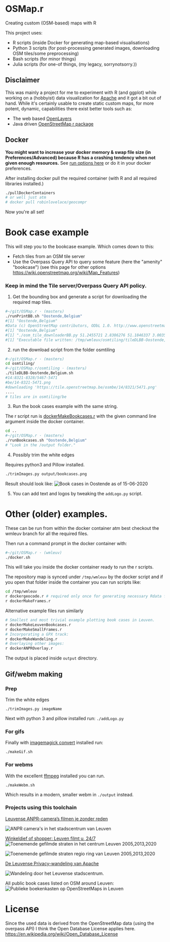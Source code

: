 # OSMap.r

Creating custom (OSM-based) maps with R

This project uses:

- R scripts (inside Docker for generating map-based visualisations)
- Python 3 scripts (for post-processing generated images, downloading OSM tiles/some preprocessing)
- Bash scripts (for minor things)
- Julia scripts (for one-of things, (my legacy, sorrynotsorry.))


## Disclaimer

This was mainly a project for me to experiment with R (and ggplot) while working on a (hobbyist) data visualization for [Apache](apache.be) and it got a bit out of hand. While it's certainly usable to create static custom maps, for more potent, dynamic, capabilities there exist better tools such as:

- The web based [OpenLayers](https://openlayers.org/en/latest/examples/)
- Java driven [OpenStreetMap r package](https://cran.r-project.org/web/packages/OpenStreetMap/index.html)

## Docker

**You might want to increase your docker memory & swap file size (in Preferences/Advanced) because R has a crashing tendency when not given enough resources.**
See [run options here](https://docs.docker.com/config/containers/resource_constraints/#--memory-swap-details) or do it in your docker preferences.


After installing docker pull the required container (with R and all required libraries installed.)
```bash
./pullDockerContainers
# or well just atm
# docker pull robinlovelace/geocompr 
```
Now you're all set!

# Book case example

This will step you to the bookcase example. Which comes down to this:
- Fetch tiles from an OSM tile server
- Use the Overpass Query API to query some feature (here the "amenity" "bookcase") (see this page for other options  https://wiki.openstreetmap.org/wiki/Map_Features)

### Keep in mind the Tile server/Overpass Query API policy.

1) Get the bounding box and generate a script for downloading the required map tiles.  
```bash
#~/git/OSMap.r · (master±)
./runPrintBB.sh "Oostende,Belgium"
#[1] "Oostende,Belgium"
#Data (c) OpenStreetMap contributors, ODbL 1.0. http://www.openstreetmap.org/copyright
#[1] "Oostende,Belgium"
#[1] "./osm_tile_downloaderBB.py 51.2455721 2.8386276 51.1846337 3.0035408"
#[1] "Executable file written: /tmp/wmleuv/osmtiling/tileDLBB-Oostende,Belgium.sh"
```
2) run the download script from the folder osmtiling
```bash
#~/git/OSMap.r · (master±)
cd osmtiling/
#~/git/OSMap.r/osmtiling · (master±)
./tileDLBB-Oostende,Belgium.sh
#14:8321-8328/5467-5471
#be/14-8321-5471.png
#downloading 'https://tile.openstreetmap.be/osmbe/14/8321/5471.png'
....
# tiles are in osmtiling/be
```

3) Run the book cases example with the same string. 

The r script run is [dockerMakeBookcases.r](https://github.com/dietercastel/OSMap.r/blob/master/dockerMakeBookcases.r) with the given command line argument inside the docker container.
```bash
cd ..
#~/git/OSMap.r · (master±)
./runBookcases.sh "Oostende,Belgium"                                                                                        
# "Look in the /output folder."
```

4) Possibly trim the white edges

Requires python3 and Pillow installed.

```bash
./trimImages.py output/bookcases.png
```
Result should look like:
![Book cases in Oostende as of 15-06-2020](https://github.com/dietercastel/OSMap.r/raw/master/output/trimmed_OostendeBookcases.png)

5) You can add text and logos by tweaking the `addLogo.py` script.

# Other (older) examples.
These can be run from within the docker container atm best checkout the wmleuv branch for all the required files. 

Then run a command prompt in the docker container with:
```bash
#~/git/OSMap.r · (wmleuv)
./docker.sh
```

This will take you inside the docker container ready to run the r scripts.

The repository map is synced under `/tmp/wmleuv` by the docker script and if you open that folder inside the container you can run scripts like:

```bash
cd /tmp/wmleuv
r dockergeocode.r # required only once for generating necessary Rdata files.
r dockerMakeFrames.r 
```

Alternative example files run similarly
```bash
# Smallest and most trivial example plotting book cases in Leuven.
r dockerMakeLeuvenBookcases.r
r dockerMakeSmallFrames.r
# Incorporating a GPX track:
r dockerMakeWandeling.r
# Overlaying other images:
r dockerANPROverlay.r
```

The output is placed inside `output` directory.

## Gif/webm making

### Prep
Trim the white edges

`./trimImages.py imageName`

Next with python 3 and pillow installed run:
`./addLogo.py`

### For gifs

Finally with [imagemagick convert](https://imagemagick.org/script/download.php) installed run:

`./makeGif.sh`

### For webms

With the excellent [ffmpeg](https://ffmpeg.org/) installed you can run.

`./makeWebm.sh`

Which results in a modern, smaller webm in `./output` instead.


### Projects using this toolchain

[Leuvense ANPR-camera’s filmen je zonder reden](https://www.apache.be/2020/01/08/leuvense-anpr-cameras-filmen-zonder-reden/)

![ANPR camera's in het stadscentrum van Leuven](https://github.com/dietercastel/OSMap.r/raw/wmleuv/output/art2_2.png)

[Winkeldief of shopper: Leuven filmt u, 24/7](https://www.apache.be/2020/01/09/hoe-leuven-een-gefilmde-stad-werd/)
![Toenemende gefilmde straten in het centrum Leuven 2005,2013,2020](https://github.com/dietercastel/OSMap.r/raw/wmleuv/output/creepSmall.gif)

![Toenemende gefilmde straten regio ring van Leuven 2005,2013,2020](https://github.com/dietercastel/OSMap.r/raw/wmleuv/output/hlStreets.gif)

[De Leuvense Privacy-wandeling van Apache](https://www.facebook.com/events/openbaar-entrepot-voor-de-kunsten-opek/volzet-apache-lokaal-de-slimme-stad/1208596742863953/)

![Wandeling door het Leuvense stadscentrum.](https://github.com/dietercastel/OSMap.r/raw/wmleuv/output/trimmed_wandeling2020.png)

All public book cases listed on OSM around Leuven:
![Publieke boekenkasten op OpenStreetMaps in Leuven](https://github.com/dietercastel/OSMap.r/raw/wmleuv/output/mapBookcase.png)

# License

Since the used data is derived from the OpenStreetMap data (using the overpass API) I think the Open Database License applies here. https://en.wikipedia.org/wiki/Open_Database_License
